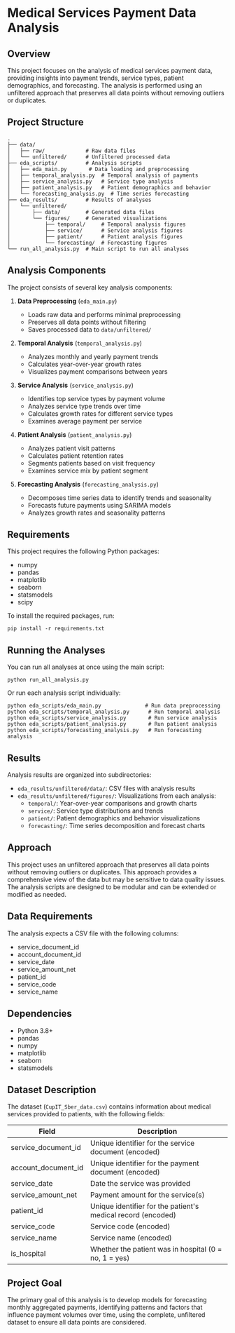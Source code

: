 # Medical Services Payment Data Analysis

## Overview

This project focuses on the analysis of medical services payment data, providing insights into payment trends, service types, patient demographics, and forecasting. The analysis is performed using an unfiltered approach that preserves all data points without removing outliers or duplicates.

## Project Structure

```
.
├── data/
│   ├── raw/             # Raw data files
│   └── unfiltered/      # Unfiltered processed data
├── eda_scripts/         # Analysis scripts
│   ├── eda_main.py       # Data loading and preprocessing
│   ├── temporal_analysis.py  # Temporal analysis of payments
│   ├── service_analysis.py   # Service type analysis
│   ├── patient_analysis.py   # Patient demographics and behavior
│   └── forecasting_analysis.py  # Time series forecasting
├── eda_results/         # Results of analyses
│   └── unfiltered/
│       ├── data/        # Generated data files
│       └── figures/     # Generated visualizations
│           ├── temporal/     # Temporal analysis figures
│           ├── service/      # Service analysis figures
│           ├── patient/      # Patient analysis figures
│           └── forecasting/  # Forecasting figures
└── run_all_analysis.py  # Main script to run all analyses
```

## Analysis Components

The project consists of several key analysis components:

1. **Data Preprocessing** (`eda_main.py`)
   - Loads raw data and performs minimal preprocessing
   - Preserves all data points without filtering
   - Saves processed data to `data/unfiltered/`

2. **Temporal Analysis** (`temporal_analysis.py`)
   - Analyzes monthly and yearly payment trends
   - Calculates year-over-year growth rates
   - Visualizes payment comparisons between years

3. **Service Analysis** (`service_analysis.py`)
   - Identifies top service types by payment volume
   - Analyzes service type trends over time
   - Calculates growth rates for different service types
   - Examines average payment per service

4. **Patient Analysis** (`patient_analysis.py`)
   - Analyzes patient visit patterns
   - Calculates patient retention rates
   - Segments patients based on visit frequency
   - Examines service mix by patient segment

5. **Forecasting Analysis** (`forecasting_analysis.py`)
   - Decomposes time series data to identify trends and seasonality
   - Forecasts future payments using SARIMA models
   - Analyzes growth rates and seasonality patterns

## Requirements

This project requires the following Python packages:
- numpy
- pandas
- matplotlib
- seaborn
- statsmodels
- scipy

To install the required packages, run:
```
pip install -r requirements.txt
```

## Running the Analyses

You can run all analyses at once using the main script:

```
python run_all_analysis.py
```

Or run each analysis script individually:

```
python eda_scripts/eda_main.py              # Run data preprocessing
python eda_scripts/temporal_analysis.py      # Run temporal analysis
python eda_scripts/service_analysis.py       # Run service analysis
python eda_scripts/patient_analysis.py       # Run patient analysis
python eda_scripts/forecasting_analysis.py   # Run forecasting analysis
```

## Results

Analysis results are organized into subdirectories:

- `eda_results/unfiltered/data/`: CSV files with analysis results
- `eda_results/unfiltered/figures/`: Visualizations from each analysis:
  - `temporal/`: Year-over-year comparisons and growth charts
  - `service/`: Service type distributions and trends
  - `patient/`: Patient demographics and behavior visualizations
  - `forecasting/`: Time series decomposition and forecast charts

## Approach

This project uses an unfiltered approach that preserves all data points without removing outliers or duplicates. This approach provides a comprehensive view of the data but may be sensitive to data quality issues. The analysis scripts are designed to be modular and can be extended or modified as needed.

## Data Requirements

The analysis expects a CSV file with the following columns:
- service_document_id
- account_document_id
- service_date
- service_amount_net
- patient_id
- service_code
- service_name

## Dependencies

- Python 3.8+
- pandas
- numpy
- matplotlib
- seaborn
- statsmodels

## Dataset Description

The dataset (`CupIT_Sber_data.csv`) contains information about medical services provided to patients, with the following fields:

| Field                | Description                                                    |
|----------------------|----------------------------------------------------------------|
| service_document_id  | Unique identifier for the service document (encoded)           |
| account_document_id  | Unique identifier for the payment document (encoded)           |
| service_date         | Date the service was provided                                  |
| service_amount_net   | Payment amount for the service(s)                              |
| patient_id           | Unique identifier for the patient's medical record (encoded)   |
| service_code         | Service code (encoded)                                         |
| service_name         | Service name (encoded)                                         |
| is_hospital          | Whether the patient was in hospital (0 = no, 1 = yes)          |

## Project Goal

The primary goal of this analysis is to develop models for forecasting monthly aggregated payments, identifying patterns and factors that influence payment volumes over time, using the complete, unfiltered dataset to ensure all data points are considered. 